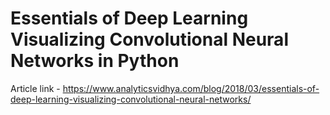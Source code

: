 # Essentials of Deep Learning Visualizing Convolutional Neural Networks in Python

Article link - https://www.analyticsvidhya.com/blog/2018/03/essentials-of-deep-learning-visualizing-convolutional-neural-networks/
